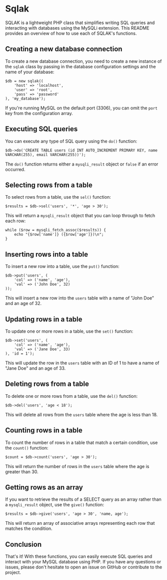 <h1>Sqlak</h1>

  <p>SQLAK is a lightweight PHP class that simplifies writing SQL queries and interacting with databases using the MySQLi extension. This README provides an overview of how to use each of SQLAK's functions.</p>

  <h2>Creating a new database connection</h2>

  <p>To create a new database connection, you need to create a new instance of the <code>sqlak</code> class by passing in the database configuration settings and the name of your database:</p>

  <pre><code>$db = new sqlak((
    'host' =&gt; 'localhost',
    'user' =&gt; 'root',
    'pass' =&gt; 'password'
), 'my_database');</code></pre>

  <p>If you're running MySQL on the default port (3306), you can omit the <code>port</code> key from the configuration array.</p>

  <h2>Executing SQL queries</h2>

  <p>You can execute any type of SQL query using the <code>do()</code> function:</p>

  <pre><code>$db-&gt;do('CREATE TABLE users (id INT AUTO_INCREMENT PRIMARY KEY, name VARCHAR(255), email VARCHAR(255))');</code></pre>

  <p>The <code>do()</code> function returns either a <code>mysqli_result</code> object or <code>false</code> if an error occurred.</p>

  <h2>Selecting rows from a table</h2>

  <p>To select rows from a table, use the <code>sel()</code> function:</p>

  <pre><code>$results = $db-&gt;sel('users', '*', 'age &gt; 30');</code></pre>

  <p>This will return a <code>mysqli_result</code> object that you can loop through to fetch each row:</p>

  <pre><code>while ($row = mysqli_fetch_assoc($results)) {
    echo "{$row['name']} ({$row['age']})\n";
}</code></pre>

  <h2>Inserting rows into a table</h2>

  <p>To insert a new row into a table, use the <code>put()</code> function:</p>

  <pre><code>$db-&gt;put('users', (
    'col' =&gt; ('name', 'age'),
    'val' =&gt; ('John Doe', 32)
));</code></pre>

  <p>This will insert a new row into the <code>users</code> table with a name of "John Doe" and an age of 32.</p>

  <h2>Updating rows in a table</h2>

  <p>To update one or more rows in a table, use the <code>set()</code> function:</p>

  <pre><code>$db-&gt;set('users', (
    'col' =&gt; ('name', 'age'),
    'val' =&gt; ('Jane Doe', 33)
), 'id = 1');</code></pre>

  <p>This will update the row in the <code>users</code> table with an ID of 1 to have a name of "Jane Doe" and an age of 33.</p>

  <h2>Deleting rows from a table</h2>

  <p>To delete one or more rows from a table, use the <code>del()</code> function:</p>

  <pre><code>$db-&gt;del('users', 'age &lt; 18');</code></pre>

  <p>This will delete all rows from the <code>users</code> table where the age is less than 18.</p>

  <h2>Counting rows in a table</h2>

  <p>To count the number of rows in a table that match a certain condition, use the <code>count()</code> function:</p>

  <pre><code>$count = $db-&gt;count('users', 'age &gt; 30');</code></pre>

  <p>This will return the number of rows in the <code>users</code> table where the age is greater than 30.</p>

  <h2>Getting rows as an array</h2>

  <p>If you want to retrieve the results of a SELECT query as an array rather than a <code>mysqli_result</code>
object, use the <code>give()</code> function:</p>

<pre><code>$results = $db->give('users', 'age > 30', 'name, age');</code></pre>

<p>This will return an array of associative arrays representing each row that matches the condition.</p>

<h2>Conclusion</h2>

<p>That's it! With these functions, you can easily execute SQL queries and interact with your MySQL database using PHP. If you have any questions or issues, please don't hesitate to open an issue on GitHub or contribute to the project.</p>
